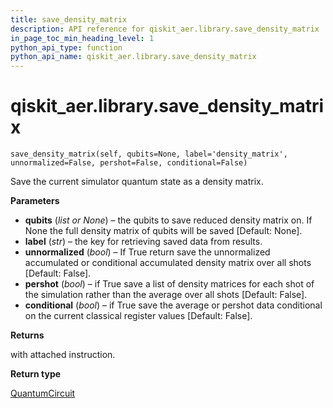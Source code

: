 ```yaml
---
title: save_density_matrix
description: API reference for qiskit_aer.library.save_density_matrix
in_page_toc_min_heading_level: 1
python_api_type: function
python_api_name: qiskit_aer.library.save_density_matrix
---
```


# qiskit\_aer.library.save\_density\_matrix

<span id="qiskit_aer.library.save_density_matrix" />

`save_density_matrix(self, qubits=None, label='density_matrix', unnormalized=False, pershot=False, conditional=False)`

Save the current simulator quantum state as a density matrix.

**Parameters**

*   **qubits** (*list or None*) – the qubits to save reduced density matrix on. If None the full density matrix of qubits will be saved \[Default: None].
*   **label** (*str*) – the key for retrieving saved data from results.
*   **unnormalized** (*bool*) – If True return save the unnormalized accumulated or conditional accumulated density matrix over all shots \[Default: False].
*   **pershot** (*bool*) – if True save a list of density matrices for each shot of the simulation rather than the average over all shots \[Default: False].
*   **conditional** (*bool*) – if True save the average or pershot data conditional on the current classical register values \[Default: False].

**Returns**

with attached instruction.

**Return type**

[QuantumCircuit](qiskit.circuit.QuantumCircuit "qiskit.circuit.QuantumCircuit")

